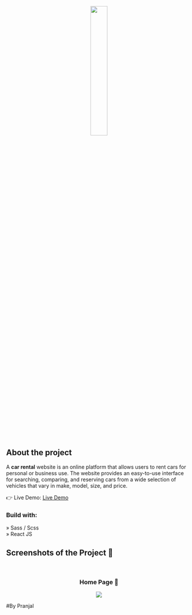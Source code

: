 <div align='center'><img style="width:30%" src='https://user-images.githubusercontent.com/77271332/229421412-6d48d891-3c41-410e-9277-8048e2e15a34.png'/></div>


<h2>About the project</h2>

  <p>A <b>car rental</b> website is an online platform that allows users to rent cars for personal or business use. The website provides an easy-to-use interface for searching, comparing, and reserving cars from a wide selection of vehicles that vary in make, model, size, and price.</p>

👉 Live Demo: <a target="_blank" rel="noopener noreferrer" href='https://car-on-rent-pranjal.netlify.app/'>Live Demo</a>

<h3>Build with:</h3>

» Sass / Scss <br>
» React JS

<h2>Screenshots of the Project 📸</h2>
<br>
<h3 align='center'>Home Page 🏡</h3>

<div align='center'>
<img src='https://user-images.githubusercontent.com/77271332/229421073-dab2fd3e-db5e-4352-a382-98bab452599b.png'/>

</div>

#By Pranjal
